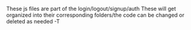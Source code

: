 These js files are part of the login/logout/signup/auth
These will get organized into their corresponding folders/the code can be changed or deleted as needed
-T